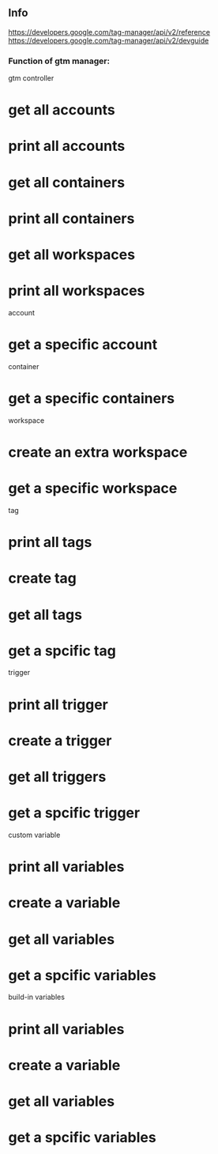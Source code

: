 
## Info
https://developers.google.com/tag-manager/api/v2/reference
https://developers.google.com/tag-manager/api/v2/devguide


### Function of gtm manager:

gtm controller
# get all accounts
# print all accounts 
# get all containers
# print all containers
# get all workspaces
# print all workspaces

account
# get a specific account

container
# get a specific containers

workspace
# create an extra workspace
# get a specific workspace

tag
# print all tags
# create tag
# get all tags
# get a spcific tag

trigger
# print all trigger
# create a trigger
# get all triggers
# get a spcific trigger

custom variable
# print all variables
# create a variable
# get all variables
# get a spcific variables

build-in variables
# print all variables
# create a variable
# get all variables
# get a spcific variables

